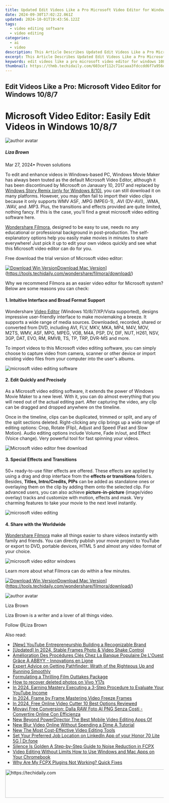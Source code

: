 ```yaml
---
title: Updated Edit Videos Like a Pro Microsoft Video Editor for Windows 10/8/7
date: 2024-09-30T17:02:22.061Z
updated: 2024-10-01T19:43:56.122Z
tags: 
  - video editing software
  - video editing
categories: 
  - ai
  - video
description: This Article Describes Updated Edit Videos Like a Pro Microsoft Video Editor for Windows 10/8/7
excerpt: This Article Describes Updated Edit Videos Like a Pro Microsoft Video Editor for Windows 10/8/7
keywords: edit videos like a pro microsoft video editor for windows 1087,ai animation edit videos like a pro microsoft video editor for windows 10 8 and 7,s ultimate avi editor for windows 8 edit videos like a pro,simple video editing for windows get started with microsoft video editor,edit videos like a pro microsoft video editor for windows 10 8 and 7,microsoft video editor easily edit videos in windows 1087,top rated flv editor for windows 8 edit videos like a pro
thumbnail: https://thmb.techidaily.com/603cef112c71acaaa3fdccdd6f7a956de3ad09701fee843146114a343a411d66.jpg
---
```


## Edit Videos Like a Pro: Microsoft Video Editor for Windows 10/8/7

# Microsoft Video Editor: Easily Edit Videos in Windows 10/8/7

![author avatar](https://lh5.googleusercontent.com/-AIMmjowaFs4/AAAAAAAAAAI/AAAAAAAAABc/Y5UmwDaI7HU/s250-c-k/photo.jpg)

##### Liza Brown

 Mar 27, 2024• Proven solutions

To edit and enhance videos in Windows-based PC, Windows Movie Maker has always been touted as the default Microsoft Video Editor, although it has been discontinued by Microsoft on Janauary 10, 2017 and replaced by [Windows Story Remix (only for Windows 8/10)](https://www.howtogeek.com/355524/how-to-use-windows-10s-hidden-video-editor/), you can still download it on many platforms. However, you may often fail to import their video clips because it only supports WMV ASF, .MPG (MPEG-1), .AVI (DV-AVI), .WMA, .WAV, and .MP3\. Plus, the transitions and effects provided are quite limited, nothing fancy. If this is the case, you'll find a great microsoft video editing software here.

[Wondershare Filmora](https://tools.techidaily.com/wondershare/filmora/download/), designed to be easy to use, needs no any educational or professional background in post-production. The self-explanatory options help you easily make movies in minutes to share everywhere! Just pick it up to edit your own videos quickly and see what this Microsoft video editor can do for you.

Free download the trial version of Microsoft video editor:

[![Download Win Version](https://images.wondershare.com/filmora/guide/download-btn-win.jpg)](https://tools.techidaily.com/wondershare/filmora/download/)[Download Mac Version](https://images.wondershare.com/filmora/guide/download-btn-mac.jpg)](https://tools.techidaily.com/wondershare/filmora/download/)

Why we recommend Filmora as an easier video editor for Microsoft system? Below are some reasons you can check:

#### 1. Intuitive Interface and Broad Format Support

Wondershare [Video Editor](https://tools.techidaily.com/wondershare/filmora/download/) (Windows 10/8/7/XP/Vista supported), designs impressive user-friendly interface to make moviemaking a breeze. It supports a wide range of media sources. Downloaded, recorded, shared or converted from DVD, including AVI, FLV, MKV, MKA, MP4, M4V, MOV, M2TS, WMV, ASF, MPG, MPEG, VOB, M4A, PSP, DV, DIF, NUT, H261, NSV, 3GP, DAT, EVO, RM, RMVB, TS, TP, TRP, DVR-MS and more.

To import videos to this Microsoft video editing software, you can simply choose to capture video from camera, scanner or other device or import existing video files from your computer into the user's albums.

![microsoft video editing software](https://images.wondershare.com/filmora/article-images/import-video-9.jpg)

#### 2. Edit Quickly and Precisely

As a Microsoft video editing software, it extends the power of Windows Movie Maker to a new level. With it, you can do almost everything that you will need out of the actual editing part. After capturing the video, any clip can be dragged and dropped anywhere on the timeline.

Once in the timeline, clips can be duplicated, trimmed or split, and any of the split sections deleted. Right-clicking any clip brings up a wide range of editing options: Crop, Rotate (Flip), Adjust and Speed (Fast and Slow Motion). Audio editing options include Volume, Fade in/out, and Effect (Voice change). Very powerful tool for fast spinning your videos.

![Microsoft video editor free download](https://images.wondershare.com/filmora/article-images/crop-video-9.jpg)

#### 3. Special Effects and Transitions

50+ ready-to-use filter effects are offered. These effects are applied by using a drag and drop interface from the **effects or transitions** folders. Besides, **Titles, Intro/Credits, PIPs** can be added as standalone ones or overlaying them on the clip by adding them onto the selected clip. For advanced users, you can also achieve **picture-in-picture** (image/video overlay) tracks and customize with motion, effects and mask. Very charming features to take your movie to the next level instantly.

![microsoft video editing](https://images.wondershare.com/filmora/guide/filters-9-win.jpg)

#### 4. Share with the Worldwide

[Wondershare Filmora](https://tools.techidaily.com/wondershare/filmora/download/) make all things easier to share videos instantly with family and friends. You can directly publish your movie project to YouTube or export to DVD, portable devices, HTML 5 and almost any video format of your choice.

![microsoft video editor windows](https://images.wondershare.com/filmora/guide/export-9-win.jpg)

Learn more about what Filmora can do within a few minutes.

[![Download Win Version](https://images.wondershare.com/filmora/guide/download-btn-win.jpg)](https://tools.techidaily.com/wondershare/filmora/download/)[Download Mac Version](https://images.wondershare.com/filmora/guide/download-btn-mac.jpg)](https://tools.techidaily.com/wondershare/filmora/download/)

![author avatar](https://lh5.googleusercontent.com/-AIMmjowaFs4/AAAAAAAAAAI/AAAAAAAAABc/Y5UmwDaI7HU/s250-c-k/photo.jpg)

Liza Brown

Liza Brown is a writer and a lover of all things video.

Follow @Liza Brown

<ins class="adsbygoogle"
      style="display:block"
      data-ad-client="ca-pub-7571918770474297"
      data-ad-slot="8358498916"
      data-ad-format="auto"
      data-full-width-responsive="true"></ins>

<span class="atpl-alsoreadstyle">Also read:</span>
<div><ul>
<li><a href="https://facebook-video-footage.techidaily.com/new-youtube-entrepreneurship-building-a-recognizable-brand/"><u>[New] YouTube Entrepreneurship Building a Recognizable Brand</u></a></li>
<li><a href="https://fox-cloud.techidaily.com/updated-in-2024-stable-frames-photo-and-video-shake-control/"><u>[Updated] In 2024, Stable Frames Photo & Video Shake Control</u></a></li>
<li><a href="https://discover-blog.techidaily.com/amelioration-des-procedures-cles-chez-la-banque-populaire-de-louest-grace-a-abbyy-innovations-en-ligne/"><u>Amélioration Des Procédures Clés Chez La Banque Populaire De L'Ouest Grâce À ABBYY - Innovations en Ligne</u></a></li>
<li><a href="https://win-able.techidaily.com/expert-advice-on-getting-pathfinder-wrath-of-the-righteous-up-and-running-smoothly/"><u>Expert Advice on Getting Pathfinder: Wrath of the Righteous Up and Running Smoothly</u></a></li>
<li><a href="https://extra-information.techidaily.com/formulating-a-thrilling-film-outtakes-package/"><u>Formulating a Thrilling Film Outtakes Package</u></a></li>
<li><a href="https://blog-min.techidaily.com/how-to-recover-deleted-photos-on-vivo-y17s-by-stellar-photo-recovery-android-mobile-photo-recover/"><u>How to recover deleted photos on Vivo Y17s</u></a></li>
<li><a href="https://youtube-clips.techidaily.com/in-2024-earning-mastery-executing-a-3-step-procedure-to-evaluate-your-youtube-income/"><u>In 2024, Earning Mastery Executing a 3-Step Procedure to Evaluate Your YouTube Income</u></a></li>
<li><a href="https://ai-vdieo-software.techidaily.com/in-2024-frame-by-frame-mastering-video-freeze-frames/"><u>In 2024, Frame by Frame Mastering Video Freeze Frames</u></a></li>
<li><a href="https://ai-vdieo-software.techidaily.com/in-2024-free-online-video-cutter-10-best-options-reviewed/"><u>In 2024, Free Online Video Cutter 10 Best Options Reviewed</u></a></li>
<li><a href="https://win-howtos.techidaily.com/movavi-free-conversion-dalla-raw-foto-al-png-senza-costi-convertire-online-con-efficienza/"><u>Movavi Free Conversion: Dalla RAW Foto Al PNG Senza Costi - Convertire Online Con Efficienza</u></a></li>
<li><a href="https://ai-vdieo-software.techidaily.com/new-beyond-powerdirector-the-best-mobile-video-editing-apps-of/"><u>New Beyond PowerDirector The Best Mobile Video Editing Apps Of</u></a></li>
<li><a href="https://ai-vdieo-software.techidaily.com/new-blur-video-online-without-spending-a-dime-a-tutorial/"><u>New Blur Video Online Without Spending a Dime A Tutorial</u></a></li>
<li><a href="https://ai-vdieo-software.techidaily.com/new-the-most-cost-effective-video-editing-tools/"><u>New The Most Cost-Effective Video Editing Tools</u></a></li>
<li><a href="https://location-social.techidaily.com/set-your-preferred-job-location-on-linkedin-app-of-your-honor-70-lite-5g-drfone-by-drfone-virtual-android/"><u>Set Your Preferred Job Location on LinkedIn App of your Honor 70 Lite 5G | Dr.fone</u></a></li>
<li><a href="https://ai-vdieo-software.techidaily.com/silence-is-golden-a-step-by-step-guide-to-noise-reduction-in-fcpx/"><u>Silence Is Golden A Step-by-Step Guide to Noise Reduction in FCPX</u></a></li>
<li><a href="https://ai-vdieo-software.techidaily.com/video-editing-without-limits-how-to-use-windows-and-mac-apps-on-your-chromebook/"><u>Video Editing Without Limits How to Use Windows and Mac Apps on Your Chromebook</u></a></li>
<li><a href="https://ai-vdieo-software.techidaily.com/why-are-my-fcpx-plugins-not-working-quick-fixes/"><u>Why Are My FCPX Plugins Not Working? Quick Fixes</u></a></li>
</ul></div>

<!-- affiliate ads begin -->
<a href="https://appsumo.8odi.net/c/5597632/2144309/7443" target="_top" id="2144309">
  <img src="//a.impactradius-go.com/display-ad/7443-2144309" border="0" alt="https://techidaily.com" width="728" height="90"/>
</a>
<img height="0" width="0" src="https://appsumo.8odi.net/i/5597632/2144309/7443" style="position:absolute;visibility:hidden;" border="0" />
<!-- affiliate ads end -->

